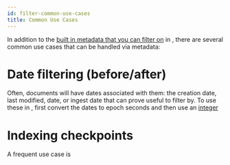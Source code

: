 ```yaml
---
id: filter-common-use-cases
title: Common Use Cases
---
```



In addition to the [built in metadata that you can filter on](/docs/learn/metadata-search-filtering/ootb-metadata-filters)
in <Config v="names.product"/>, there are several common use cases that can be
handled via metadata:

# Date filtering (before/after)
Often, documents will have dates associated with them: the creation date, last
modified, date, or ingest date that can prove useful to filter by.  To use
these in <Config v="names.product"/>, first convert the dates to epoch
seconds and then use an [integer](/docs/api-reference/search-apis/sql/data-types)

# Indexing checkpoints
A frequent use case is